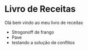 # Livro de Receitas

Olá bem vindo ao meu livro de receitas

   - Strogonoff de frango
   - Pave
   - testando a solução de conflitos  
